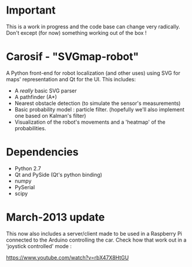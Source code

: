 Important
==========

This is a work in progress and the code base can change very radically. Don't except (for now) something working out of the box  !

Carosif - "SVGmap-robot"
============

A Python front-end for robot localization (and other uses) using SVG for maps' representation and Qt for the UI.
This includes:
* A *really* basic SVG parser
* A pathfinder (A\*)
* Nearest obstacle detection (to simulate the sensor's measurements)
* Basic probability model : particle filter. (hopefully we'll also implement one based on Kalman's filter)
* Visualization of the robot's movements and a 'heatmap' of the probabilities.

Dependencies
============

* Python 2.7
* Qt and PySide (Qt's python binding)
* numpy
* PySerial
* scipy

March-2013 update
=================

This now also includes a server/client made to be used in a Raspberry Pi connected to the Arduino controlling the car. Check how that work out in a 'joystick controlled' mode :

https://www.youtube.com/watch?v=rbX47X8HtGU
